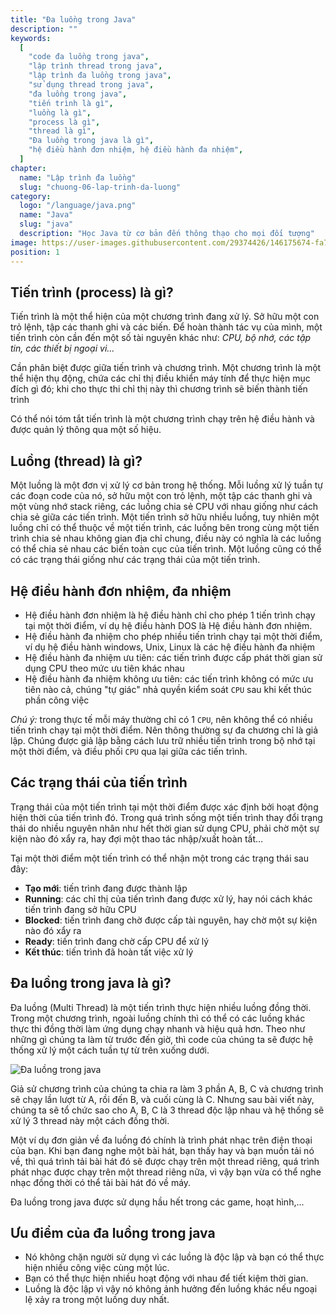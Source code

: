 ```yaml
---
title: "Đa luồng trong Java"
description: ""
keywords:
  [
    "code đa luồng trong java",
    "lập trình thread trong java",
    "lập trình đa luồng trong java",
    "sử dụng thread trong java",
    "đa luồng trong java",
    "tiến trình là gì",
    "luồng là gì",
    "process là gì",
    "thread là gì",
    "Đa luồng trong java là gì",
    "hệ điều hành đơn nhiệm, hệ điều hành đa nhiệm",
  ]
chapter:
  name: "Lập trình đa luồng"
  slug: "chuong-06-lap-trinh-da-luong"
category:
  logo: "/language/java.png"
  name: "Java"
  slug: "java"
  description: "Học Java từ cơ bản đến thông thạo cho mọi đối tượng"
image: https://user-images.githubusercontent.com/29374426/146175674-fa7e09f7-4e42-485e-a2b5-8c664601b203.png
position: 1
---
```


## Tiến trình (process) là gì?

Tiến trình là một thể hiện của một chương trình đang xử lý. Sở hữu một con trỏ lệnh, tập các thanh ghi và các biến. Để hoàn thành tác vụ của mình, một tiến trình còn cần đến một số tài nguyên khác như: _CPU, bộ nhớ, các tập tin, các thiết bị ngoại vi..._

Cần phân biệt được giữa tiến trình và chương trình. Một chương trình là một thể hiện thụ động, chứa các chỉ thị điều khiển máy tính để thực hiện mục đích gì đó; khi cho thực thi chỉ thị này thì chương trình sẽ biến thành tiến trình

Có thể nói tóm tắt tiến trình là một chương trình chạy trên hệ điều hành và được quản lý thông qua một số hiệu.

## Luồng (thread) là gì?

Một luồng là một đơn vị xử lý cơ bản trong hệ thống. Mỗi luồng xử lý tuần tự các đoạn code của nó, sở hữu một con trỏ lệnh, một tập các thanh ghi và một vùng nhớ stack riêng, các luồng chia sẻ CPU với nhau giống như cách chia sẻ giữa các tiến trình. Một tiến trình sở hữu nhiều luồng, tuy nhiên một luồng chỉ có thể thuộc về một tiến trình, các luồng bên trong cùng một tiến trình chia sẻ nhau không gian địa chỉ chung, điều này có nghĩa là các luồng có thể chia sẻ nhau các biến toàn cục của tiến trình. Một luồng cũng có thể có các trạng thái giống như các trạng thái của một tiến trình.

## Hệ điều hành đơn nhiệm, đa nhiệm

- Hệ điều hành đơn nhiệm là hệ điều hành chỉ cho phép 1 tiến trình chạy tại một thời điểm, ví dụ hệ điều hành DOS là Hệ điều hành đơn nhiệm.
- Hệ điều hành đa nhiệm cho phép nhiều tiến trình chạy tại một thời điểm, ví dụ hệ điều hành windows, Unix, Linux là các hệ điều hành đa nhiệm
- Hệ điều hành đa nhiệm ưu tiên: các tiến trình được cấp phát thời gian sử dụng CPU theo mức ưu tiên khác nhau
- Hệ điều hành đa nhiệm không ưu tiên: các tiến trình không có mức ưu tiên nào cả, chúng "tự giác" nhả quyền kiểm soát `CPU` sau khi kết thúc phần công việc

_Chú ý:_ trong thực tế mỗi máy thường chỉ có 1 `CPU`, nên không thể có nhiều tiến trình chạy tại một thời điểm. Nên thông thường sự đa chương chỉ là giả lập. Chúng được giả lập bằng cách lưu trữ nhiều tiến trình trong bộ nhớ tại một thời điểm, và điều phối `CPU` qua lại giữa các tiến trình.

## Các trạng thái của tiến trình

Trạng thái của một tiến trình tại một thời điểm được xác định bởi hoạt động hiện thời của tiến trình đó. Trong quá trình sống một tiến trình thay đổi trạng thái do nhiều nguyên nhân như hết thời gian sử dụng CPU, phải chờ một sự kiện nào đó xẩy ra, hay đợi một thao tác nhập/xuất hoàn tất…

Tại một thời điểm một tiến trình có thể nhận một trong các trạng thái sau đây:

- **Tạo mới**: tiến trình đang được thành lập
- **Running**: các chỉ thị của tiến trình đang được xử lý, hay nói cách khác tiến trình đang sở hữu CPU
- **Blocked**: tiến trình đang chờ được cấp tài nguyên, hay chờ một sự kiện nào đó xẩy ra
- **Ready**: tiến trình đang chờ cấp CPU để xử lý
- **Kết thúc**: tiến trình đã hoàn tất việc xử lý

## Đa luồng trong java là gì?

Đa luồng (Multi Thread) là một tiến trình thực hiện nhiều luồng đồng thời. Trong một chương trình, ngoài luồng chính thì có thể có các luồng khác thực thi đồng thời làm ứng dụng chạy nhanh và hiệu quả hơn. Theo như những gì chúng ta làm từ trước đến giờ, thì code của chúng ta sẽ được hệ thống xử lý một cách tuần tự từ trên xuống dưới.

![Đa luồng trong java](https://user-images.githubusercontent.com/29374426/146175674-fa7e09f7-4e42-485e-a2b5-8c664601b203.png)

Giả sử chương trình của chúng ta chia ra làm 3 phần A, B, C và chương trình sẽ chạy lần lượt từ A, rồi đến B, và cuối cùng là C. Nhưng sau bài viết này, chúng ta sẽ tổ chức sao cho A, B, C là 3 thread độc lập nhau và hệ thống sẽ xử lý 3 thread này một cách đồng thời.

Một ví dụ đơn giản về đa luồng đó chính là trình phát nhạc trên điện thoại của bạn. Khi bạn đang nghe một bài hát, bạn thấy hay và bạn muồn tải nó về, thì quá trình tải bài hát đó sẽ được chạy trên một thread riêng, quá trình phát nhạc được chạy trên một thread riêng nữa, vì vậy bạn vừa có thể nghe nhạc đồng thời có thể tải bài hát đó về máy.

Đa luồng trong java được sử dụng hầu hết trong các game, hoạt hình,...

## Ưu điểm của đa luồng trong java

- Nó không chặn người sử dụng vì các luồng là độc lập và bạn có thể thực hiện nhiều công việc cùng một lúc.
- Bạn có thể thực hiện nhiều hoạt động với nhau để tiết kiệm thời gian.
- Luồng là độc lập vì vậy nó không ảnh hưởng đến luồng khác nếu ngoại lệ xảy ra trong một luồng duy nhất.
